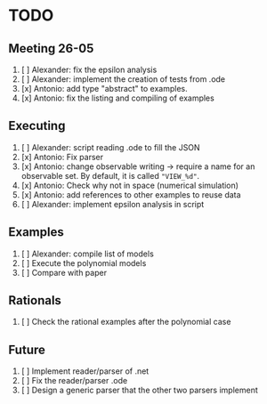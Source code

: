 # TODO

## Meeting 26-05
 1. [ ] Alexander: fix the epsilon analysis
 2. [ ] Alexander: implement the creation of tests from .ode
 3. [x] Antonio: add type "abstract" to examples.
 4. [x] Antonio: fix the listing and compiling of examples

## Executing

 1. [ ] Alexander: script reading .ode to fill the JSON
 2. [x] Antonio: Fix parser
 3. [x] Antonio: change observable writing -> require a name for an observable set. By default, it is called `"VIEW_%d"`.
 3. [x] Antonio: Check why not in space (numerical simulation)
 4. [x] Antonio: add references to other examples to reuse data
 5. [ ] Alexander: implement epsilon analysis in script

## Examples

 1. [ ] Alexander: compile list of models
 2. [ ] Execute the polynomial models
 3. [ ] Compare with paper

## Rationals

 1. [ ] Check the rational examples after the polynomial case

## Future

 1. [ ] Implement reader/parser of .net
 2. [ ] Fix the reader/parser .ode
 3. [ ] Design a generic parser that the other two parsers implement